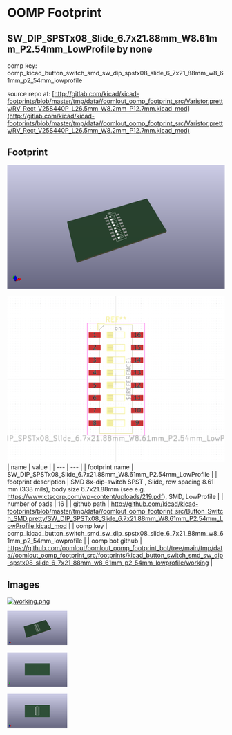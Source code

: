 # OOMP Footprint  
## SW_DIP_SPSTx08_Slide_6.7x21.88mm_W8.61mm_P2.54mm_LowProfile  by none  
  
oomp key: oomp_kicad_button_switch_smd_sw_dip_spstx08_slide_6_7x21_88mm_w8_61mm_p2_54mm_lowprofile  
  
source repo at: [http://gitlab.com/kicad/kicad-footprints/blob/master/tmp/data//oomlout_oomp_footprint_src/Varistor.pretty/RV_Rect_V25S440P_L26.5mm_W8.2mm_P12.7mm.kicad_mod](http://gitlab.com/kicad/kicad-footprints/blob/master/tmp/data//oomlout_oomp_footprint_src/Varistor.pretty/RV_Rect_V25S440P_L26.5mm_W8.2mm_P12.7mm.kicad_mod)  
## Footprint  
  
[![working_kicad_pcb_3d.png](working_kicad_pcb_3d_600.png)](working_kicad_pcb_3d.png)  
  
[![working.png](working_600.png)](working.png)  
| name | value | 
| --- | --- | 
| footprint name | SW_DIP_SPSTx08_Slide_6.7x21.88mm_W8.61mm_P2.54mm_LowProfile | 
| footprint description | SMD 8x-dip-switch SPST , Slide, row spacing 8.61 mm (338 mils), body size 6.7x21.88mm (see e.g. https://www.ctscorp.com/wp-content/uploads/219.pdf), SMD, LowProfile | 
| number of pads | 16 | 
| github path | http://github.com/kicad/kicad-footprints/blob/master/tmp/data//oomlout_oomp_footprint_src/Button_Switch_SMD.pretty/SW_DIP_SPSTx08_Slide_6.7x21.88mm_W8.61mm_P2.54mm_LowProfile.kicad_mod | 
| oomp key | oomp_kicad_button_switch_smd_sw_dip_spstx08_slide_6_7x21_88mm_w8_61mm_p2_54mm_lowprofile | 
| oomp bot github | https://github.com/oomlout/oomlout_oomp_footprint_bot/tree/main/tmp/data//oomlout_oomp_footprint_src/footprints/kicad_button_switch_smd_sw_dip_spstx08_slide_6_7x21_88mm_w8_61mm_p2_54mm_lowprofile/working | 
## Images  
  
[![working.png](working_140.png)](working.png)  
  
[![working_kicad_pcb_3d.png](working_kicad_pcb_3d_140.png)](working_kicad_pcb_3d.png)  
  
[![working_kicad_pcb_3d_back.png](working_kicad_pcb_3d_back_140.png)](working_kicad_pcb_3d_back.png)  
  
[![working_kicad_pcb_3d_front.png](working_kicad_pcb_3d_front_140.png)](working_kicad_pcb_3d_front.png)  
